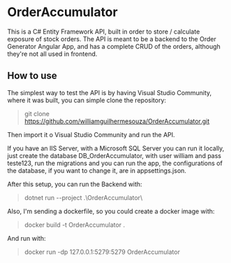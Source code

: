# OrderAccumulator

This is a C# Entity Framework API, built in order to store / calculate exposure of stock orders. The API is meant to be a backend to
the Order Generator Angular App, and has a complete CRUD of the orders, although they're not all used in frontend.

## How to use

The simplest way to test the API is by having Visual Studio Community, where it was built, you can simple clone the repository:

> git clone https://github.com/williamguilhermesouza/OrderAccumulator.git

Then import it o Visual Studio Community and run the API. 

If you have an IIS Server, with a Microsoft SQL Server you can run it locally, just create the database DB_OrderAccumulator, with user william and pass teste123,
run the migrations and you can run the app, the configurations of the database, if you want to change it, are in appsettings.json.

After this setup, you can run the Backend with:

> dotnet run --project .\OrderAccumulator\

Also, I'm sending a dockerfile, so you could create a docker image with:

> docker build -t OrderAccumulator .

And run with:

> docker run -dp 127.0.0.1:5279:5279 OrderAccumulator